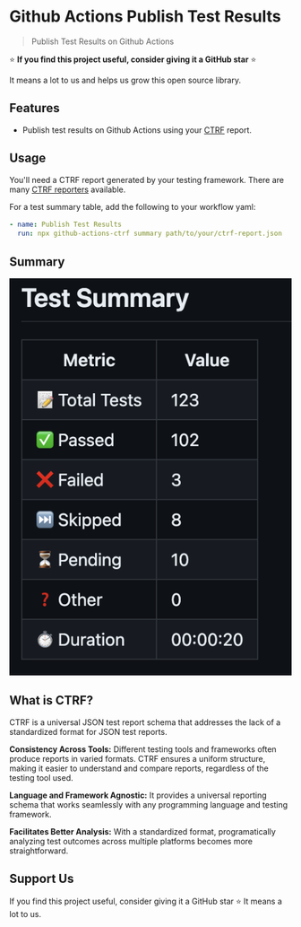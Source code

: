 # Github Actions Publish Test Results 

> Publish Test Results on Github Actions

⭐ **If you find this project useful, consider giving it a GitHub star** ⭐

It means a lot to us and helps us grow this open source library.

## Features

- Publish test results on Github Actions using your [CTRF](https://ctrf.io) report.

## Usage

You'll need a CTRF report generated by your testing framework. There are many [CTRF reporters](https://www.ctrf.io/docs/category/reporters) available.

For a test summary table, add the following to your workflow yaml:

``` yaml
- name: Publish Test Results
  run: npx github-actions-ctrf summary path/to/your/ctrf-report.json
```

## Summary

![Project Logo](images/summary.png)

## What is CTRF?

CTRF is a universal JSON test report schema that addresses the lack of a standardized format for JSON test reports.

**Consistency Across Tools:** Different testing tools and frameworks often produce reports in varied formats. CTRF ensures a uniform structure, making it easier to understand and compare reports, regardless of the testing tool used.

**Language and Framework Agnostic:** It provides a universal reporting schema that works seamlessly with any programming language and testing framework.

**Facilitates Better Analysis:** With a standardized format, programatically analyzing test outcomes across multiple platforms becomes more straightforward.


## Support Us

If you find this project useful, consider giving it a GitHub star ⭐ It means a lot to us.
